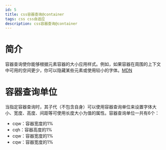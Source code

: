 ```yaml
---
id: 5
title: css容器查询@container
tags: css css自适应
description: css容器查询@container
---
```


# 简介

容器查询使你能够根据元素容器的大小应用样式。例如，如果容器在周围的上下文中可用的空间更少，你可以隐藏某些元素或使用较小的字体。[MDN](https://developer.mozilla.org/zh-CN/docs/Web/CSS/CSS_container_queries)

# 容器查询单位

当指定容器查询时，其子代（不包含自身）可以使用容器查询单位来设置字体大小、宽度、高度、间距等可使用长度大小为值的属性。容器查询单位一共有6个：

- cqw：容器宽度的1%
- cqh：容器高度的1%
- cqw：容器宽度的1%
- cqw：容器宽度的1%

